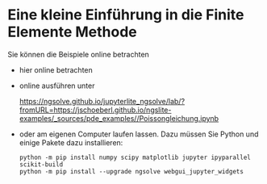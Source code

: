 # Eine kleine Einführung in die Finite Elemente Methode

Sie können die Beispiele online betrachten

* hier online betrachten

* online ausführen unter

  https://ngsolve.github.io/jupyterlite_ngsolve/lab/?fromURL=https://jschoeberl.github.io/ngslite-examples/_sources/pde_examples//Poissongleichung.ipynb
    

* oder am eigenen Computer laufen lassen. Dazu müssen Sie Python und einige Pakete dazu installieren:

      python -m pip install numpy scipy matplotlib jupyter ipyparallel scikit-build
      python -m pip install --upgrade ngsolve webgui_jupyter_widgets








